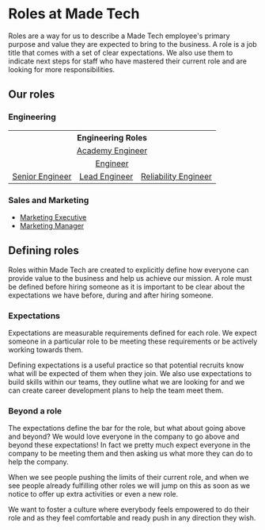 # Roles at Made Tech

Roles are a way for us to describe a Made Tech employee's primary purpose and
value they are expected to bring to the business. A role is a job title that comes with a set of clear expectations. We also use them
to indicate next steps for staff who have mastered their current role and are
looking for more responsibilities.

## Our roles

### Engineering

<table>
  <tr align="center">
    <th colspan="3">Engineering Roles</th>
  </tr>
  <tr align="center">
    <td colspan="3">
      <a href="academy_engineer.md">Academy Engineer</a>
    </td>
  </tr>
  <tr align="center">
    <td colspan="3">
      <a href="engineer.md">Engineer</a>
    </td>
  </tr>
  <tr align="center">
    <td>
      <a href="senior_engineer.md">Senior Engineer</a>
    </td>
    <td>
      <a href="lead_engineer.md">Lead Engineer</a>
    </td>
    <td>
      <a href="reliability_engineer.md">Reliability Engineer</a>
    </a>
    </td>
  </tr>
 </table>

### Sales and Marketing

- [Marketing Executive](marketing_executive.md)
- [Marketing Manager](marketing_manager.md)

## Defining roles

Roles within Made Tech are created to explicitly define how everyone can provide value to the business and help us achieve our mission. A role must be defined before hiring someone as it is important to be clear about the expectations we have before, during and after hiring someone.

### Expectations

Expectations are measurable requirements defined for each role. We expect someone in a particular role to be meeting these requirements or be actively working towards them.

Defining expectations is a useful practice so that potential recruits know what will be expected of them when they join. We also use expectations to build skills within our teams, they outline what we are looking for and we can create career development plans to help the team meet them.

### Beyond a role

The expectations define the bar for the role, but what about going above and beyond? We would love everyone in the company to go above and beyond these expectations! In fact we pretty much expect everyone in the company to be meeting them and then asking us what more they can do to help the company.

When we see people pushing the limits of their current role, and when we see people already fulfilling other roles we will jump on this as soon as we notice to offer up extra activities or even a new role.

We want to foster a culture where everybody feels empowered to do their role and
as they feel comfortable and ready push in any direction they wish.
